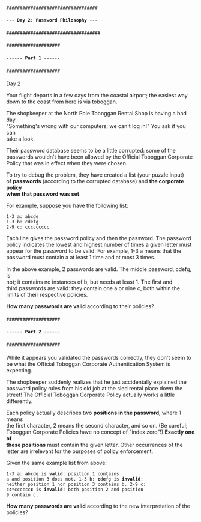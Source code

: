 
#### `##################################`
#### `--- Day 2: Password Philosophy ---`
#### `###################################`

#### `####################`
#### `------ Part 1 ------`
#### `####################`

[Day 2](https://adventofcode.com/2020/day/2)

Your flight departs in a few days from the coastal airport; the easiest way<br>
down to the coast from here is via toboggan.

The shopkeeper at the North Pole Toboggan Rental Shop is having a bad day.<br>
"Something's wrong with our computers; we can't log in!" You ask if you can<br>
take a look.<br>

Their password database seems to be a little corrupted: some of the<br>
passwords wouldn't have been allowed by the Official Toboggan Corporate<br>
Policy that was in effect when they were chosen.<br>

To try to debug the problem, they have created a list (your puzzle input)<br>
of **passwords** (according to the corrupted database) and **the corporate policy**<br>
**when that password was set**.

For example, suppose you have the following list:<br>

    1-3 a: abcde
    1-3 b: cdefg
    2-9 c: ccccccccc

Each line gives the password policy and then the password. The password<br>
policy indicates the lowest and highest number of times a given letter must<br>
appear for the password to be valid. For example, 1-3 a means that the<br>
password must contain a at least 1 time and at most 3 times.<br>

In the above example, 2 passwords are valid. The middle password, cdefg, is<br>
not; it contains no instances of b, but needs at least 1. The first and<br>
third passwords are valid: they contain one a or nine c, both within the<br>
limits of their respective policies.<br>

**How many passwords are valid** according to their policies?<br>

#### `####################`
#### `------ Part 2 ------`
#### `####################`

While it appears you validated the passwords correctly, they don't seem to<br>
be what the Official Toboggan Corporate Authentication System is expecting.<br>

The shopkeeper suddenly realizes that he just accidentally explained the<br>
password policy rules from his old job at the sled rental place down the<br>
street! The Official Toboggan Corporate Policy actually works a little<br>
differently.<br>

Each policy actually describes two **positions in the password**, where 1 means<br>
the first character, 2 means the second character, and so on. (Be careful;<br>
Toboggan Corporate Policies have no concept of "index zero"!) **Exactly one of**<br>
**these positions** must contain the given letter. Other occurrences of the<br>
letter are irrelevant for the purposes of policy enforcement.<br>

Given the same example list from above:<br>

<code>1-3 a: <b>a</b>b<b>c</b>de is <b>valid</b>: position 1 contains a and position 3 does not.
1-3 b: <b>c</b>d<b>e</b>fg is <b>invalid</b>: neither position 1 nor position 3 contains b.
2-9 c: c<b>c</b>*cccccc<b>c</b> is <b>invalid</b>: both position 2 and position 9 contain c.</code>

**How many passwords are valid** according to the new interpretation of the policies?
